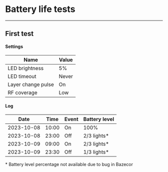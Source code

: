 # Battery life tests

---

## First test
#### Settings
| Name               | Value |
|--------------------|-------|
| LED brightness     | 5%    |
| LED timeout        | Never |
| Layer change pulse | On    |
| RF coverage        | Low   |

#### Log
| Date       | Time  | Event | Battery level |
|------------|-------|-------|---------------|
| 2023-10-08 | 10:00 | On    | 100%          |
| 2023-10-08 | 23:00 | Off   | 2/3 lights*   |
| 2023-10-09 | 09:00 | On    | 2/3 lights*   |
| 2023-10-09 | 23:30 | Off   | 1/3 lights*   |

\* Battery level percentage not available due to bug in Bazecor
